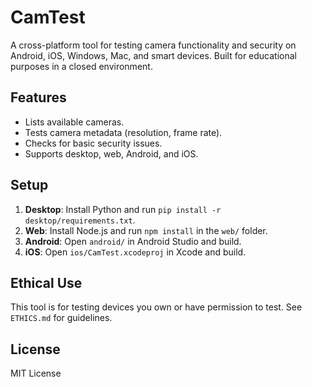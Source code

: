 # CamTest

A cross-platform tool for testing camera functionality and security on Android, iOS, Windows, Mac, and smart devices. Built for educational purposes in a closed environment.

## Features
- Lists available cameras.
- Tests camera metadata (resolution, frame rate).
- Checks for basic security issues.
- Supports desktop, web, Android, and iOS.

## Setup
1. **Desktop**: Install Python and run `pip install -r desktop/requirements.txt`.
2. **Web**: Install Node.js and run `npm install` in the `web/` folder.
3. **Android**: Open `android/` in Android Studio and build.
4. **iOS**: Open `ios/CamTest.xcodeproj` in Xcode and build.

## Ethical Use
This tool is for testing devices you own or have permission to test. See `ETHICS.md` for guidelines.

## License
MIT License
